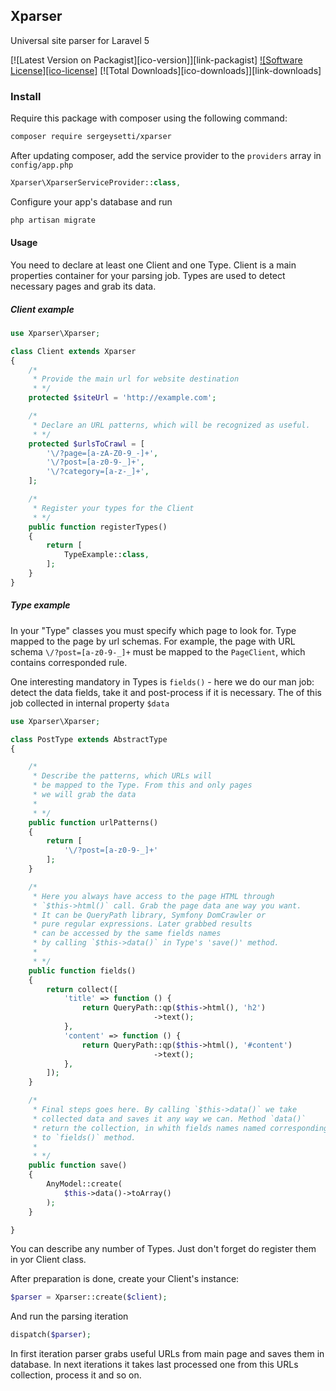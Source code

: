 ## Xparser
Universal site parser for Laravel 5

[![Latest Version on Packagist][ico-version]][link-packagist]
[![Software License][ico-license]](LICENSE.md)
[![Total Downloads][ico-downloads]][link-downloads]


### Install

Require this package with composer using the following command:

```bash
composer require sergeysetti/xparser
```

After updating composer, add the service provider to the `providers` array in `config/app.php`

```php
Xparser\XparserServiceProvider::class,
```

Configure your app's database and run 
```bash
php artisan migrate
```

#### Usage

You need to declare at least one Client and one Type. Client is a main properties container for your parsing job. Types are used to detect necessary pages and grab its data.

##### Client example 

```php
use Xparser\Xparser;

class Client extends Xparser
{
    /*
     * Provide the main url for website destination
     * */
    protected $siteUrl = 'http://example.com';

    /*
     * Declare an URL patterns, which will be recognized as useful.
     * */
    protected $urlsToCrawl = [
        '\/?page=[a-zA-Z0-9_-]+',
        '\/?post=[a-z0-9-_]+',
        '\/?category=[a-z-_]+',
    ];

    /*
     * Register your types for the Client
     * */
    public function registerTypes()
    {
        return [
            TypeExample::class,
        ];
    }
}
```

##### Type example 

In your "Type" classes you must specify which page to look for. Type mapped to the page by url schemas. For example, the page with URL schema `\/?post=[a-z0-9-_]+` must be mapped to the `PageClient`, which contains corresponded rule. 

One interesting mandatory in Types is `fields()` - here we do our man job: detect the data fields, take it and post-process if it is necessary. The of this job collected in internal property `$data`

```php
use Xparser\Xparser;

class PostType extends AbstractType
{

    /*
     * Describe the patterns, which URLs will 
     * be mapped to the Type. From this and only pages 
     * we will grab the data
     * 
     * */
    public function urlPatterns()
    {
        return [
            '\/?post=[a-z0-9-_]+'
        ];
    }

    /*
     * Here you always have access to the page HTML through
     * `$this->html()` call. Grab the page data ane way you want.
     * It can be QueryPath library, Symfony DomCrawler or 
     * pure regular expressions. Later grabbed results 
     * can be accessed by the same fields names 
     * by calling `$this->data()` in Type's 'save()' method.
     * 
     * */
    public function fields()
    {
        return collect([
            'title' => function () {
                return QueryPath::qp($this->html(), 'h2')
                                ->text();
            },
            'content' => function () {
                return QueryPath::qp($this->html(), '#content')
                                ->text();
            },
        ]);
    }

    /*
     * Final steps goes here. By calling `$this->data()` we take 
     * collected data and saves it any way we can. Method `data()`
     * return the collection, in whith fields names named corresponding
     * to `fields()` method.
     * 
     * */
    public function save()
    {
        AnyModel::create(
            $this->data()->toArray()
        );
    }

}
```
You can describe any number of Types. Just don't forget do register them in yor Client class. 

After preparation is done, create your Client's instance:

```php
$parser = Xparser::create($client);
```
And run the parsing iteration
```php
dispatch($parser);
```
In first iteration parser grabs useful URLs from main page and saves them in database. In next iterations it takes last processed one from this URLs collection, process it and so on.